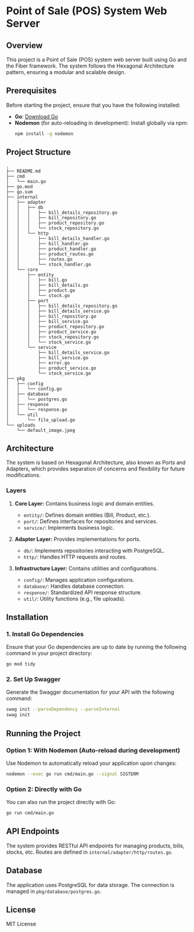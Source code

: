 # Point of Sale (POS) System Web Server

## Overview
This project is a Point of Sale (POS) system web server built using Go and the Fiber framework. The system follows the Hexagonal Architecture pattern, ensuring a modular and scalable design.

## Prerequisites
Before starting the project, ensure that you have the following installed:

- **Go**: [Download Go](https://golang.org/dl/)
- **Nodemon** (for auto-reloading in development): 
  Install globally via npm:
  ```bash
  npm install -g nodemon
  ```

## Project Structure
```
.
├── README.md
├── cmd
│   └── main.go
├── go.mod
├── go.sum
├── internal
│   ├── adapter
│   │   ├── db
│   │   │   ├── bill_details_repository.go
│   │   │   ├── bill_repository.go
│   │   │   ├── product_repository.go
│   │   │   └── stock_repository.go
│   │   └── http
│   │       ├── bill_details_handler.go
│   │       ├── bill_handler.go
│   │       ├── product_handler.go
│   │       ├── product_routes.go
│   │       ├── routes.go
│   │       └── stock_handler.go
│   └── core
│       ├── entity
│       │   ├── bill.go
│       │   ├── bill_details.go
│       │   ├── product.go
│       │   └── stock.go
│       ├── port
│       │   ├── bill_details_repository.go
│       │   ├── bill_details_service.go
│       │   ├── bill_repository.go
│       │   ├── bill_service.go
│       │   ├── product_repository.go
│       │   ├── product_service.go
│       │   ├── stock_repository.go
│       │   └── stock_service.go
│       └── service
│           ├── bill_details_service.go
│           ├── bill_service.go
│           ├── error.go
│           ├── product_service.go
│           └── stock_service.go
├── pkg
│   ├── config
│   │   └── config.go
│   ├── database
│   │   └── postgres.go
│   ├── response
│   │   └── response.go
│   └── util
│       └── file_upload.go
└── uploads
    └── default_image.jpeg
```

## Architecture
The system is based on Hexagonal Architecture, also known as Ports and Adapters, which provides separation of concerns and flexibility for future modifications.

### Layers
1. **Core Layer:** Contains business logic and domain entities.
   - `entity/`: Defines domain entities (Bill, Product, etc.).
   - `port/`: Defines interfaces for repositories and services.
   - `service/`: Implements business logic.

2. **Adapter Layer:** Provides implementations for ports.
   - `db/`: Implements repositories interacting with PostgreSQL.
   - `http/`: Handles HTTP requests and routes.

3. **Infrastructure Layer:** Contains utilities and configurations.
   - `config/`: Manages application configurations.
   - `database/`: Handles database connection.
   - `response/`: Standardized API response structure.
   - `util/`: Utility functions (e.g., file uploads).

## Installation

### 1. Install Go Dependencies
Ensure that your Go dependencies are up to date by running the following command in your project directory:
```bash
go mod tidy
```

### 2. Set Up Swagger
Generate the Swagger documentation for your API with the following command:
```bash
swag init --parseDependency --parseInternal
swag init
```

## Running the Project

### Option 1: With Nodemon (Auto-reload during development)
Use Nodemon to automatically reload your application upon changes:
```bash
nodemon --exec go run cmd/main.go --signal SIGTERM
```

### Option 2: Directly with Go
You can also run the project directly with Go:
```bash
go run cmd/main.go
```

## API Endpoints
The system provides RESTful API endpoints for managing products, bills, stocks, etc. Routes are defined in `internal/adapter/http/routes.go`.

## Database
The application uses PostgreSQL for data storage. The connection is managed in `pkg/database/postgres.go`.

## License
MIT License
